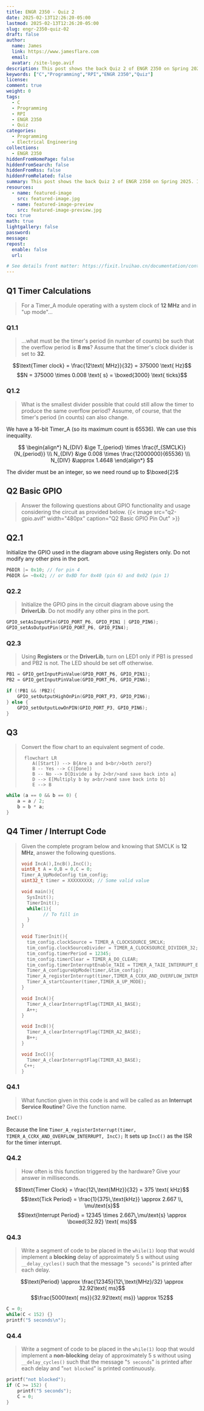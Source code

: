 ```yaml
---
title: ENGR 2350 - Quiz 2
date: 2025-02-13T12:26:20-05:00
lastmod: 2025-02-13T12:26:20-05:00
slug: engr-2350-quiz-02
draft: false
author:
  name: James
  link: https://www.jamesflare.com
  email:
  avatar: /site-logo.avif
description: This post shows the back Quiz 2 of ENGR 2350 on Spring 2025. It includes the question and answer with explains.
keywords: ["C","Programming","RPI","ENGR 2350","Quiz"]
license:
comment: true
weight: 0
tags:
  - C
  - Programming
  - RPI
  - ENGR 2350
  - Quiz
categories:
  - Programming
  - Electrical Engineering
collections:
  - ENGR 2350
hiddenFromHomePage: false
hiddenFromSearch: false
hiddenFromRss: false
hiddenFromRelated: false
summary: This post shows the back Quiz 2 of ENGR 2350 on Spring 2025. It includes the question and answer with explains.
resources:
  - name: featured-image
    src: featured-image.jpg
  - name: featured-image-preview
    src: featured-image-preview.jpg
toc: true
math: true
lightgallery: false
password:
message:
repost:
  enable: false
  url:

# See details front matter: https://fixit.lruihao.cn/documentation/content-management/introduction/#front-matter
---
```


<!--more-->

## Q1 Timer Calculations

> For a Timer\_A module operating with a system clock of **12 MHz** and in "up mode"...

### Q1.1

> ...what must be the timer's period (in number of counts) be such that the overflow period is **8 ms**? Assume that the timer's clock divider is set to **32**.

$$\text{Timer clock} = \frac{12\text{ MHz}}{32} = 375000 \text{ Hz}$$
$$N = 375000 \times 0.008 \text{ s} = \boxed{3000} \text{ ticks}$$

### Q1.2

> What is the smallest divider possible that could still allow the timer to produce the same overflow period? Assume, of course, that the timer's period (in counts) can also change.

We have a 16-bit Timer_A (so its maximum count is 65536). We can use this inequality.

$$
\begin{align*}
  N_{DIV} &\ge T_{period} \times \frac{f_{SMCLK}}{N_{period}} \\\
  N_{DIV} &\ge 0.008 \times \frac{12000000}{65536} \\\
  N_{DIV} &\approx 1.4648
\end{align*}
$$

The divider must be an integer, so we need round up to $\boxed{2}$

## Q2 Basic GPIO

> Answer the following questions about GPIO functionality and usage considering the circuit as provided below.
> {{< image src="q2-gpio.avif" width="480px" caption="Q2 Basic GPIO Pin Out" >}}

## Q2.1

Initialize the GPIO used in the diagram above using Registers only. Do not modify any other pins in the port.

```c
P6DIR |= 0x10; // for pin 4
P6DIR &= ~0x42; // or 0xBD for 0x40 (pin 6) and 0x02 (pin 1) 
```

### Q2.2

> Initialize the GPIO pins in the circuit diagram above using the **DriverLib**. Do not modify any other pins in the port.

```c
GPIO_setAsInputPin(GPIO_PORT_P6, GPIO_PIN1 | GPIO_PIN6);
GPIO_setAsOutputPin(GPIO_PORT_P6, GPIO_PIN4);
```

### Q2.3

> Using **Registers** or the **DriverLib**, turn on LED1 only if PB1 is pressed and PB2 is not. The LED should be set off otherwise.

```c
PB1 = GPIO_getInputPinValue(GPIO_PORT_P6, GPIO_PIN1);
PB2 = GPIO_getInputPinValue(GPIO_PORT_P6, GPIO_PIN6);

if (!PB1 && !PB2){ 
    GPIO_setOutputHighOnPin(GPIO_PORT_P3, GPIO_PIN6);
} else { 
    GPIO_setOutputLowOnPIN(GPIO_PORT_P3, GPIO_PIN6);
}
```

## Q3

> Convert the flow chart to an equivalent segment of code.
>
> ```mermaid
>  flowchart LR
>     A([Start]) --> B{Are a and b<br/>both zero?}
>     B -- Yes --> C([Done])
>     B -- No --> D[Divide a by 2<br/>and save back into a]
>     D --> E[Multiply b by a<br/>and save back into b]
>     E --> B
> ```

```c
while (a == 0 && b == 0) {
    a = a / 2;
    b = b * a;
}
```

## Q4 Timer / Interrupt Code

> Given the complete program below and knowing that SMCLK is **12 MHz**, answer the following questions.
>
> ```c
> void IncA(),IncB(),IncC();
> uint8_t A = 0,B = 0,C = 0;
> Timer_A_UpModeConfig tim_config;
> uint32_t timer = XXXXXXXXX; // Some valid value
> 
> void main(){
>   SysInit();
>   TimerInit();
>   while(1){
>         // To fill in
>   }
> }
> 
> void TimerInit(){
>   tim_config.clockSource = TIMER_A_CLOCKSOURCE_SMCLK;
>   tim_config.clockSourceDivider = TIMER_A_CLOCKSOURCE_DIVIDER_32;
>   tim_config.timerPeriod = 12345;
>   tim_config.timerClear = TIMER_A_DO_CLEAR;
>   tim_config.timerInterruptEnable_TAIE = TIMER_A_TAIE_INTERRUPT_ENABLE;
>   Timer_A_configureUpMode(timer,&tim_config);
>   Timer_A_registerInterrupt(timer,TIMER_A_CCRX_AND_OVERFLOW_INTERRUPT,IncC);
>   Timer_A_startCounter(timer,TIMER_A_UP_MODE);
> }
>
> void IncA(){
>   Timer_A_clearInterruptFlag(TIMER_A1_BASE);
>   A++;
> }
> 
> void IncB(){
>   Timer_A_clearInterruptFlag(TIMER_A2_BASE);
>   B++;
> }
> 
> void IncC(){
>   Timer_A_clearInterruptFlag(TIMER_A3_BASE);
>  C++;
> }
> ```

### Q4.1

> What function given in this code is and will be called as an **Interrupt Service Routine**? Give the function name.

```c
IncC()
```

Because the line `Timer_A_registerInterrupt(timer, TIMER_A_CCRX_AND_OVERFLOW_INTERRUPT, IncC);` It sets up `IncC()` as the ISR for the timer interrupt.

### Q4.2

> How often is this function triggered by the hardware? Give your answer in milliseconds.

$$\text{Timer Clock} = \frac{12\,\text{MHz}}{32} = 375 \text{ kHz}$$
$$\text{Tick Period} = \frac{1}{375\,\text{kHz}} \approx 2.667 \\, \mu\text{s}$$
$$\text{Interrupt Period} = 12345 \times 2.667\,\mu\text{s} \approx \boxed{32.92} \text{ ms}$$

### Q4.3

> Write a segment of code to be placed in the `while(1)` loop that would implement a **blocking** delay of approximately 5 s without using `__delay_cycles()` such that the message "`5 seconds`" is printed after each delay.

$$\text{Period} \approx \frac{12345}{12\,\text{MHz}/32} \approx 32.92\text{ ms}$$
$$\frac{5000\text{ ms}}{32.92\text{ ms}} \approx 152$$

```c
C = 0;
while(C < 152) {}
printf("5 seconds\n");
```

### Q4.4

> Write a segment of code to be placed in the `while(1)` loop that would implement a **non-blocking** delay of approximately 5 s without using `__delay_cycles()` such that the message "`5 seconds`" is printed after each delay and "`not blocked`" is printed continuously.

```c
printf("not blocked");
if (C >= 152) {
    printf("5 seconds");
    C = 0;
}
```
